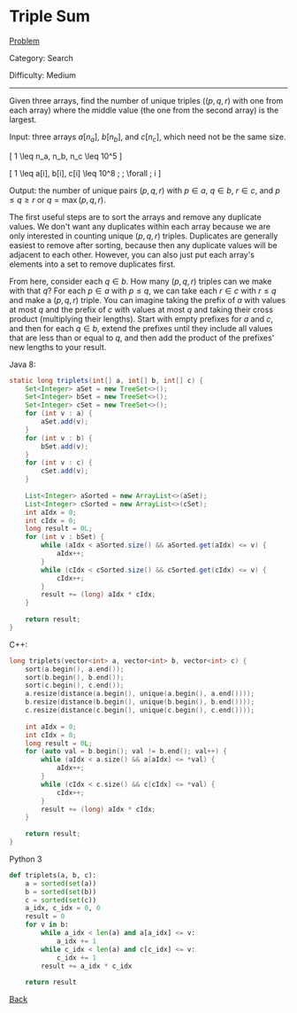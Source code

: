 # Triple Sum

[Problem](https://www.hackerrank.com/challenges/triple-sum/problem)

Category: Search

Difficulty: Medium

---

Given three arrays, find the number of unique triples ($(p, q, r)$ with one from
each array) where the middle value (the one from the second array) is the
largest.

Input: three arrays $a[n_a]$, $b[n_b]$, and $c[n_c]$, which need not be the same
size.

\[ 1 \leq n_a, n_b, n_c \leq 10^5 \]

\[ 1 \leq a[i], b[i], c[i] \leq 10^8 \; \; \forall \; i \]

Output: the number of unique pairs $(p, q, r)$ with $p \in a$, $q \in b$,
$r \in c$, and $p \leq q \geq r$ or $q = \max(p, q, r)$.

The first useful steps are to sort the arrays and remove any duplicate values.
We don't want any duplicates within each array because we are only interested
in counting unique $(p, q, r)$ triples. Duplicates are generally easiest to
remove after sorting, because then any duplicate values will be adjacent to each
other. However, you can also just put each array's elements into a set to remove
duplicates first.

From here, consider each $q \in b$. How many $(p, q, r)$ triples can we make
with that $q$? For each $p \in a$ with $p \leq q$, we can take each $r \in c$
with $r \leq q$ and make a $(p, q, r)$ triple. You can imagine taking the prefix
of $a$ with values at most $q$ and the prefix of $c$ with values at most $q$ and
taking their cross product (multiplying their lengths). Start with empty
prefixes for $a$ and $c$, and then for each $q \in b$, extend the prefixes until
they include all values that are less than or equal to $q$, and then add the
product of the prefixes' new lengths to your result.

Java 8:
```java
static long triplets(int[] a, int[] b, int[] c) {
    Set<Integer> aSet = new TreeSet<>();
    Set<Integer> bSet = new TreeSet<>();
    Set<Integer> cSet = new TreeSet<>();
    for (int v : a) {
        aSet.add(v);
    }
    for (int v : b) {
        bSet.add(v);
    }
    for (int v : c) {
        cSet.add(v);
    }
    
    List<Integer> aSorted = new ArrayList<>(aSet);
    List<Integer> cSorted = new ArrayList<>(cSet);
    int aIdx = 0;
    int cIdx = 0;
    long result = 0L;
    for (int v : bSet) {
        while (aIdx < aSorted.size() && aSorted.get(aIdx) <= v) {
            aIdx++;
        }
        while (cIdx < cSorted.size() && cSorted.get(cIdx) <= v) {
            cIdx++;
        }
        result += (long) aIdx * cIdx;
    }
    
    return result;
}
```

C++:
```cpp
long triplets(vector<int> a, vector<int> b, vector<int> c) {
    sort(a.begin(), a.end());
    sort(b.begin(), b.end());
    sort(c.begin(), c.end());
    a.resize(distance(a.begin(), unique(a.begin(), a.end())));
    b.resize(distance(b.begin(), unique(b.begin(), b.end())));
    c.resize(distance(c.begin(), unique(c.begin(), c.end())));
    
    int aIdx = 0;
    int cIdx = 0;
    long result = 0L;
    for (auto val = b.begin(); val != b.end(); val++) {
        while (aIdx < a.size() && a[aIdx] <= *val) {
            aIdx++;
        }
        while (cIdx < c.size() && c[cIdx] <= *val) {
            cIdx++;
        }
        result += (long) aIdx * cIdx;
    }
    
    return result;
}
```

Python 3
```python
def triplets(a, b, c):
    a = sorted(set(a))
    b = sorted(set(b))
    c = sorted(set(c))
    a_idx, c_idx = 0, 0
    result = 0
    for v in b:
        while a_idx < len(a) and a[a_idx] <= v:
            a_idx += 1
        while c_idx < len(a) and c[c_idx] <= v:
            c_idx += 1
        result += a_idx * c_idx
        
    return result
```

[Back](../../hackerrank.md)
